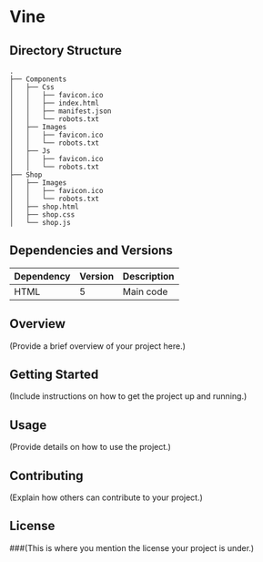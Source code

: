 # Vine
## Directory Structure
```
.
├── Components
│   ├── Css
│   │   ├── favicon.ico
│   │   ├── index.html
│   │   ├── manifest.json
│   │   └── robots.txt
│   ├── Images
│   │   ├── favicon.ico
│   │   └── robots.txt
│   ├── Js
│   │   ├── favicon.ico
│   │   └── robots.txt
├── Shop
│   ├── Images
│   │   ├── favicon.ico
│   │   └── robots.txt
│   ├── shop.html
│   ├── shop.css
│   └── shop.js
```
## Dependencies and Versions

| Dependency         | Version     | Description                   |
|--------------------|-------------|-------------------------------|
| HTML              | 5     | Main code     |


## Overview

(Provide a brief overview of your project here.)

## Getting Started

(Include instructions on how to get the project up and running.)

## Usage

(Provide details on how to use the project.)

## Contributing

(Explain how others can contribute to your project.)

## License

###(This is where you mention the license your project is under.)


